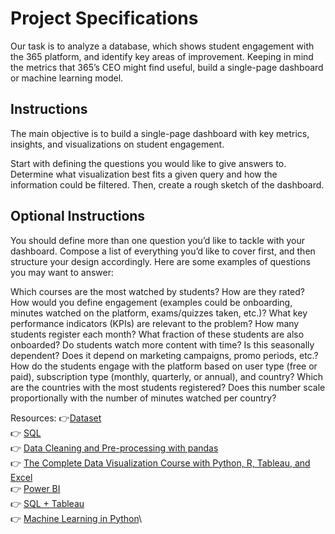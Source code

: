 # Project Specifications


Our task is to analyze a database, which shows student engagement with the 365 platform, and identify key areas of improvement. Keeping in mind the metrics that 365’s CEO might find useful, build a single-page dashboard or machine learning model. 

## Instructions

The main objective is to build a single-page dashboard with key metrics, insights, and visualizations on student engagement.

Start with defining the questions you would like to give answers to. Determine what visualization best fits a given query and how the information could be filtered. Then, create a rough sketch of the dashboard.


## Optional Instructions

You should define more than one question you’d like to tackle with your dashboard. Compose a list of everything you’d like to cover first, and then structure your design accordingly. Here are some examples of questions you may want to answer:

Which courses are the most watched by students? How are they rated?
How would you define engagement (examples could be onboarding, minutes watched on the platform, exams/quizzes taken, etc.)?
What key performance indicators (KPIs) are relevant to the problem?
How many students register each month? What fraction of these students are also onboarded?
Do students watch more content with time? Is this seasonally dependent? Does it depend on marketing campaigns, promo periods, etc.?
How do the students engage with the platform based on user type (free or paid), subscription type (monthly, quarterly, or annual), and country?
Which are the countries with the most students registered? Does this number scale proportionally with the number of minutes watched per country?

Resources: 
        👉[Dataset](https://www.dropbox.com/s/7g5zgocllutcb1x/365_learning_challenge.zip?dl=0)\
        👉 [SQL](https://learn.365datascience.com/courses/preview/sql/)\
        👉 [Data Cleaning and Pre-processing with pandas](https://learn.365datascience.com/courses/preview/data-cleaning-preprocessing-pandas/)\
        👉 [The Complete Data Visualization Course with Python, R, Tableau, and Excel](https://learn.365datascience.com/courses/preview/data-visualization/)\
        👉 [Power BI](https://learn.365datascience.com/courses/preview/introduction-to-power-bi/)\
        👉 [SQL + Tableau](https://learn.365datascience.com/courses/preview/sql-tableau/)\
        👉 [Machine Learning in Python](https://learn.365datascience.com/courses/preview/machine-learning-in-python/)\

